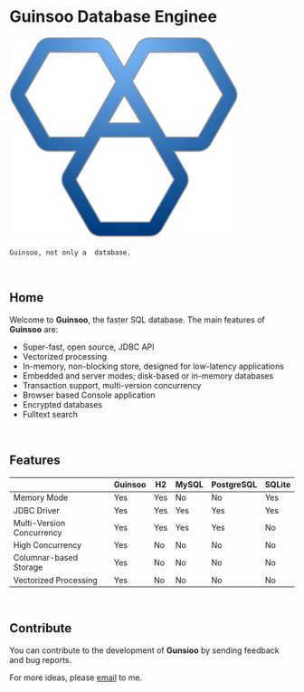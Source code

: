 # Guinsoo Database Enginee

![logo](../public/gunsioo.svg)

`Guinsoo, not only a  database.`

<br/>

## Home

Welcome to **Guinsoo**, the faster SQL database. The main features of **Guinsoo** are:
* Super-fast, open source, JDBC API
* Vectorized processing
* In-memory, non-blocking store, designed for low-latency applications
* Embedded and server modes; disk-based or in-memory databases
* Transaction support, multi-version concurrency
* Browser based Console application
* Encrypted databases
* Fulltext search

<br/>

## Features

| | Guinsoo | H2 | MySQL | PostgreSQL | SQLite |
| ----  | ---- | ---- | ---- | ---- | ---- |
| Memory Mode | Yes | Yes | No | No | Yes |
| JDBC Driver | Yes | Yes | Yes | Yes | Yes |
| Multi-Version Concurrency | Yes | Yes | Yes | Yes | No |
| High Concurrency | Yes | No | No | No | No |
| Columnar-based Storage | Yes | No | No | No | No |
| Vectorized Processing | Yes | No | No | No | No |

<br/>

## Contribute

You can contribute to the development of **Gunsioo** by sending feedback and bug reports.

For more ideas, please [email](https://mail.google.com/mail/u/0/?fs=1&tf=cm&source=mailto&to=bqjimaster@gmail.com) to me.